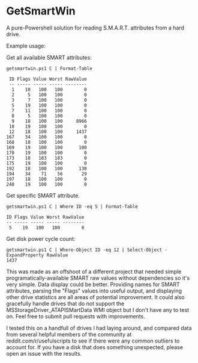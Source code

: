 # GetSmartWin
A pure-Powershell solution for reading S.M.A.R.T. attributes from a hard drive.

Example usage:

Get all available SMART attributes:
```
getsmartwin.ps1 C | Format-Table

 ID Flags Value Worst RawValue
 -- ----- ----- ----- --------
  1    10   100   100        0
  2     5   100   100        0
  3     7   100   100        0
  5    19   100   100        0
  7    11   100   100        0
  8     5   100   100        0
  9    18   100   100     8966
 10    19   100   100        0
 12    18   100   100     1437
167    34   100   100        0
168    18   100   100        0
169    19   100   100      100
170    19   100   100        0
173    18   183   183        0
175    19   100   100        0
192    18   100   100      130
194    34    71    56       29
197    18   100   100        0
240    19   100   100        0
```

Get specific SMART attribute.
```
getsmartwin.ps1 C | Where ID -eq 5 | Format-Table

ID Flags Value Worst RawValue
-- ----- ----- ----- --------
 5    19   100   100        0
 ```
 
 Get disk power cycle count:
```
getsmartwin.ps1 C | Where-Object ID -eq 12 | Select-Object -ExpandProperty RawValue
1437
 ```
 
This was made as an offshoot of a different project that needed simple programatically-available SMART raw values without dependencies so it's very simple. Data display could be better. Providing names for SMART attributes, parsing the "Flags" values into useful output, and displaying other drive statistics are all areas of potential improvement. It could also gracefully handle drives that do not support the MSStorageDriver_ATAPISMartData WMI object but I don't have any to test on. Feel free to submit pull requests with improvements.

I tested this on a handfull of drives I had laying around, and compared data from several helpful members of the community at reddit.com/r/usefulscripts to see if there were any common outliers to account for. If you have a disk that does something unexpected, please open an issue with the results.
